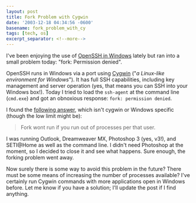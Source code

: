 ```yaml
---
layout: post
title: Fork Problem with Cygwin
date: '2003-12-18 04:34:56 -0600'
basename: fork_problem_with_cy
tags: [tech, os]
excerpt_separator: <!--more-->
---
```


I've been enjoying the use of [OpenSSH in Windows](http://sshwindows.sourceforge.net/) lately but ran
into a small problem today: "fork: Permission denied".

<!--more-->

OpenSSH runs in Windows via a port using <a
href="http://www.cygwin.com/">Cygwin</a> ("_a Linux-like environment for
Windows_").  It has full SSH capabilities, including key management and server
operation (yes, that means you can SSH into your Windows box!). Today I tried to
load the `ssh-agent` at the command line (`cmd.exe`) and got an obnoxious
response: `fork: permission denied`.

I found the [following answer](https://web.archive.org/web/20051222052009/http://developer.akopia.com/archive/interchange-users/2000/msg06675.html),
which isn't cygwin or Windows specific (though the low limit might be):

> Fork wont run if you run out of processes per that user.

I was running Outlook, Dreamweaver MX, Photoshop 3 (yes, v3!), and SETI@Home as
well as the command line. I didn't need Photoshop at the moment, so I decided to
close it and see what happens. Sure enough, the forking problem went away.

Now surely there is some way to avoid this problem in the future? There must be
some means of increasing the number of processes available? I've certainly run
Cygwin commands with more applications open in Windows before. Let me know if
you have a solution; I'll update the post if I find anything.
